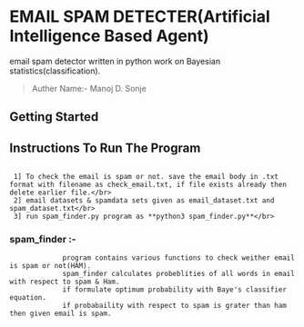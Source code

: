 # EMAIL SPAM DETECTER(Artificial Intelligence Based Agent)
   
email spam detector written in python work on Bayesian statistics(classification). 

>Auther Name:- Manoj D. Sonje

## Getting Started

## Instructions To Run The Program

```

 1] To check the email is spam or not. save the email body in .txt format with filename as check_email.txt, if file exists already then delete earlier file.</br>
 2] email datasets & spamdata sets given as email_dataset.txt and spam_dataset.txt</br> 
 3] run spam_finder.py program as **python3 spam_finder.py**</br>

```

### spam_finder :-


                 program contains various functions to check weither email is spam or not(HAM). 
                 spam_finder calculates probeblities of all words in email with respect to spam & Ham. 
                 if formulate optimum probability with Baye's classifier equation. 
                 if probabaility with respect to spam is grater than ham then given email is spam.    



